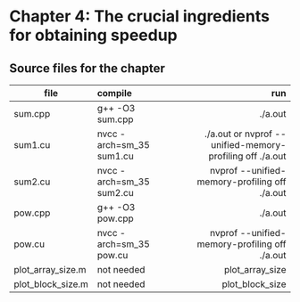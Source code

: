 # Chapter 4: The crucial ingredients for obtaining speedup

## Source files for the chapter


| file   |      compile      |  run |
|----------|:-------------|------:|
| sum.cpp |  g++ -O3 sum.cpp | ./a.out |
| sum1.cu |  nvcc -arch=sm_35 sum1.cu | ./a.out or nvprof --unified-memory-profiling off ./a.out|
| sum2.cu |  nvcc -arch=sm_35 sum2.cu | nvprof --unified-memory-profiling off ./a.out |
| pow.cpp |  g++ -O3 pow.cpp | ./a.out |
| pow.cu |  nvcc -arch=sm_35 pow.cu | nvprof --unified-memory-profiling off ./a.out |
| plot_array_size.m |  not needed | plot_array_size |
| plot_block_size.m |  not needed | plot_block_size |
